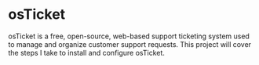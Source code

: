 # osTicket
osTicket is a free, open-source, web-based support ticketing system used to manage and organize customer support requests. This project will cover the steps I take to install and configure osTicket.
